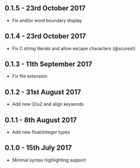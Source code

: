 ## 0.1.5 - 23rd October 2017
 - Fix and/or word boundary display

## 0.1.4 - 23rd October 2017
 - Fix C string literals and allow escape characters (@scurest)

## 0.1.3 - 11th September 2017

 - Fix file extension

## 0.1.2 - 31st August 2017

 - Add new i2/u2 and align keywords

## 0.1.1 - 8th August 2017

 - Add new float/integer types

## 0.1.0 - 15th July 2017

 - Minimal syntax highlighting support
